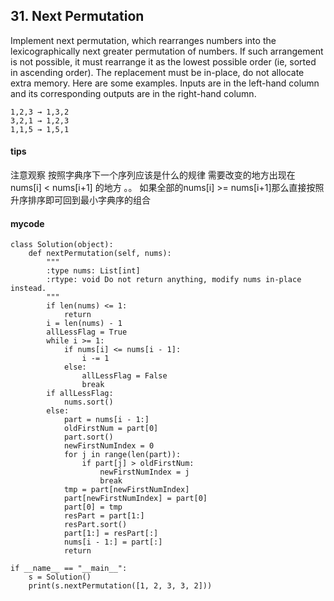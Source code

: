 ## 31. Next Permutation 

Implement next permutation, which rearranges numbers into the lexicographically next greater permutation of numbers. 
If such arrangement is not possible, it must rearrange it as the lowest possible order (ie, sorted in ascending order). 
The replacement must be in-place, do not allocate extra memory. 
Here are some examples. Inputs are in the left-hand column and its corresponding outputs are in the right-hand column.

```
1,2,3 → 1,3,2
3,2,1 → 1,2,3
1,1,5 → 1,5,1
```

#### tips
注意观察 按照字典序下一个序列应该是什么的规律
需要改变的地方出现在 nums[i] < nums[i+1] 的地方 。。
如果全部的nums[i] >= nums[i+1]那么直接按照升序排序即可回到最小字典序的组合

#### mycode

```
class Solution(object):
    def nextPermutation(self, nums):
        """
        :type nums: List[int]
        :rtype: void Do not return anything, modify nums in-place instead.
        """
        if len(nums) <= 1:
            return
        i = len(nums) - 1
        allLessFlag = True
        while i >= 1:
            if nums[i] <= nums[i - 1]:
                i -= 1
            else:
                allLessFlag = False
                break
        if allLessFlag:
            nums.sort()
        else:
            part = nums[i - 1:]
            oldFirstNum = part[0]
            part.sort()
            newFirstNumIndex = 0
            for j in range(len(part)):
                if part[j] > oldFirstNum:
                    newFirstNumIndex = j
                    break
            tmp = part[newFirstNumIndex]
            part[newFirstNumIndex] = part[0]
            part[0] = tmp
            resPart = part[1:]
            resPart.sort()
            part[1:] = resPart[:]
            nums[i - 1:] = part[:]
            return

if __name__ == "__main__":
    s = Solution()
    print(s.nextPermutation([1, 2, 3, 3, 2]))
```





